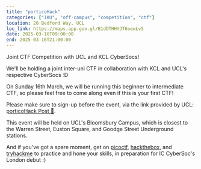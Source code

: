 ```yaml
---
title: "porticoHack"
categories: ["IKU", "off-campus", "competition", "ctf"]
location: 20 Bedford Way, UCL
loc_link: https://maps.app.goo.gl/B1dDTHHYJT6oewLv5
date: 2025-03-16T09:00:00
end: 2025-03-16T21:00:00
---
```


Joint CTF Competition with UCL and KCL CyberSocs!

<!--more-->

We'll be holding a joint inter-uni CTF in collaboration with KCL and UCL's respective CyberSocs :D

On Sunday 16th March, we will be running this beginner to intermediate CTF, so please feel free to come along even if this is your first CTF!

Please make sure to sign-up before the event, via the link provided by UCL: [porticoHack Post 🔗](https://www.instagram.com/p/DGkpejWo-wv/).

This event will be held on UCL's Bloomsbury Campus, which is closest to the Warren Street, Euston Square, and Goodge Street Underground stations.

And if you've got a spare moment, get on [picoctf](https://picoctf.org/), [hackthebox](https://www.hackthebox.com/), and [tryhackme](https://tryhackme.com/) to practice and hone your skills, in preparation for IC CyberSoc's London debut :)
